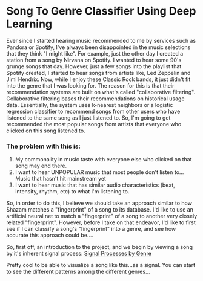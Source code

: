 # Song To Genre Classifier Using Deep Learning

Ever since I started hearing music recommended to me by services such as Pandora or Spotify, I've always been disappointed in the music selections that they think "I might like". For example, just the other day I created a station from a song by Nirvana on Spotify. I wanted to hear some 90's grunge songs that day. However, just a few songs into the playlist that Spotify created, I started to hear songs from artists like, Led Zeppelin and Jimi Hendrix. Now, while I enjoy these Classic Rock bands, it just didn't fit into the genre that I was looking for. The reason for this is that their recommendation systems are built on what's called "collaborative filtering". Collaborative filtering bases their recommendations on historical usage data. Essentially, the system uses k-nearest neighbors or a logistic regression classifier to recommend songs from other users who have listened to the same song as I just listened to. So, I'm going to get recommended the most popular songs from artists that everyone who clicked on this song listened to.

### The problem with this is:   

1. My commonality in music taste with everyone else who clicked on that song may end there. 
2. I want to hear UNPOPULAR music that most people don't listen to... Music that hasn't hit mainstream yet
3. I want to hear music that has similar audio characteristics (beat, intensity, rhythm, etc) to what I'm listening to.

So, in order to do this, I believe we should take an approach similar to how Shazam matches a "fingerprint" of a song to its database. I'd like to use an artificial neural net to match a "fingerprint" of a song to another very closely related "fingerprint". However, before I take on that endeavor, I'd like to first see if I can classify a song's "fingerprint" into a genre, and see how accurate this approach could be....

  So, first off, an introduction to the project, and we begin by viewing a song by it's inherent signal process: [Signal Processes by Genre](https://github.com/G1NO/Song-to-Genre-Classifier/blob/master/Intro_load_data.ipynb)
  
  Pretty cool to be able to visualize a song like this...as a signal. You can start to see the different patterns among the different genres...
  
  

